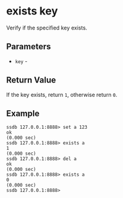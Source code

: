 # exists key

Verify if the specified key exists.

## Parameters

* `key` - 

## Return Value

If the key exists, return `1`, otherwise return `0`.

## Example

	ssdb 127.0.0.1:8888> set a 123
	ok
	(0.000 sec)
	ssdb 127.0.0.1:8888> exists a
	1
	(0.000 sec)
	ssdb 127.0.0.1:8888> del a
	ok
	(0.000 sec)
	ssdb 127.0.0.1:8888> exists a
	0
	(0.000 sec)
	ssdb 127.0.0.1:8888> 
